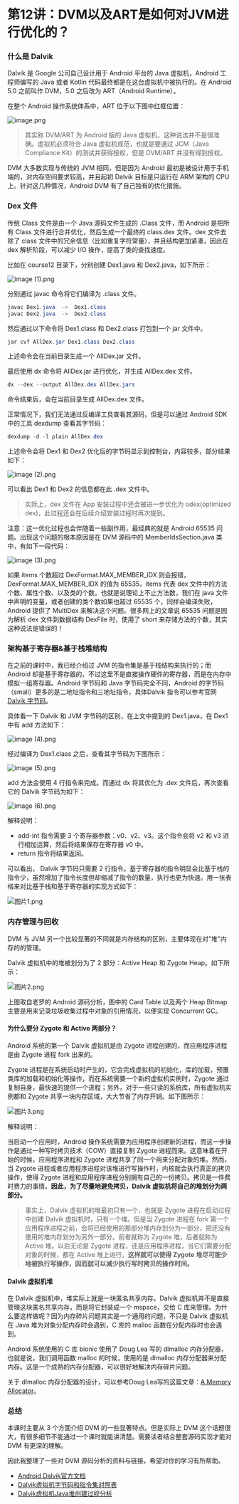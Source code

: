 # 第12讲：DVM以及ART是如何对JVM进行优化的？

### 什么是 Dalvik

Dalvik 是 Google 公司自己设计用于 Android 平台的 Java 虚拟机，Android 工程师编写的 Java 或者 Kotlin 代码最终都是在这台虚拟机中被执行的。在 Android 5.0 之前叫作 DVM，5.0 之后改为 ART（Android Runtime）。

在整个 Android 操作系统体系中，ART 位于以下图中红框位置：


<Image alt="image.png" src="https://s0.lgstatic.com/i/image/M00/00/CA/CgqCHl6qeUKAa86MAAY44MY5alU343.png"/> 

> 其实称 DVM/ART 为 Android 版的 Java 虚拟机，这种说法并不是很准确。虚拟机必须符合 Java 虚拟机规范，也就是要通过 JCM（Java Compliance Kit）的测试并获得授权，但是 DVM/ART 并没有得到授权。

DVM 大多数实现与传统的 JVM 相同，但是因为 Android 最初是被设计用于手机端的，对内存空间要求较高，并且起初 Dalvik 目标是只运行在 ARM 架构的 CPU 上。针对这几种情况，Android DVM 有了自己独有的优化措施。

### Dex 文件

传统 Class 文件是由一个 Java 源码文件生成的 .Class 文件，而 Android 是把所有 Class 文件进行合并优化，然后生成一个最终的 class.dex 文件。dex 文件去除了 class 文件中的冗余信息（比如重复字符常量），并且结构更加紧凑，因此在 dex 解析阶段，可以减少 I/O 操作，提高了类的查找速度。

比如在 course12 目录下，分别创建 Dex1.java 和 Dex2.java，如下所示：


<Image alt="image (1).png" src="https://s0.lgstatic.com/i/image/M00/00/CA/Ciqc1F6qeV-Adn0UAAEbHYFz0mQ062.png"/> 


分别通过 javac 命令将它们编译为 .class 文件。

```java
javac Dex1.java  ->  Dex1.class
javac Dex2.java  ->  Dex2.class
```

然后通过以下命令将 Dex1.class 和 Dex2.class 打包到一个 jar 文件中。

```java
jar cvf AllDex.jar Dex1.class Dex2.class
```

上述命令会在当前目录生成一个 AllDex.jar 文件。

最后使用 dx 命令将 AllDex.jar 进行优化，并生成 AllDex.dex 文件。

```java
dx --dex --output AllDex.dex AllDex.jars
```

命令结束后，会在当前目录生成 AllDex.dex 文件。

正常情况下，我们无法通过反编译工具查看其源码，但是可以通过 Android SDK 中的工具 dexdump 查看其字节码：

```java
dexdump -d -l plain AllDex.dex
```

上述命令会将 Dex1 和 Dex2 优化后的字节码显示到控制台，内容较多，部分结果如下：


<Image alt="image (2).png" src="https://s0.lgstatic.com/i/image/M00/00/CA/Ciqc1F6qecWAQPyJAAPaD9Cc_ck785.png"/> 


可以看出 Dex1 和 Dex2 的信息都在此 .dex 文件中。
> 实际上，dex 文件在 App 安装过程中还会被进一步优化为 odex(optimized dex)，此过程还会在后续介绍安装过程时再次提到。

注意：这一优化过程也会伴随着一些副作用，最经典的就是 Android 65535 问题。出现这个问题的根本原因是在 DVM 源码中的 MemberIdsSection.java 类中，有如下一段代码：


<Image alt="image (3).png" src="https://s0.lgstatic.com/i/image/M00/00/CA/CgqCHl6qeduARPd9AAFJZeldgmo025.png"/> 


如果 items 个数超过 DexFormat.MAX_MEMBER_IDX 则会报错，DexFormat.MAX_MEMBER_IDX 的值为 65535，items 代表 dex 文件中的方法个数、属性个数、以及类的个数。也就是说理论上不止方法数，我们在 java 文件中声明的变量，或者创建的类个数如果也超过 65535 个，同样会编译失败，Android 提供了 MultiDex 来解决这个问题。很多网上的文章说 65535 问题是因为解析 dex 文件到数据结构 DexFile 时，使用了 short 来存储方法的个数，其实这种说法是错误的！

### 架构基于寄存器\&基于栈堆结构

在之前的课时中，我已经介绍过 JVM 的指令集是基于栈结构来执行的；而 Android 却是基于寄存器的，不过这里不是直接操作硬件的寄存器，而是在内存中模拟一组寄存器。Android 字节码和 Java 字节码完全不同，Android 的字节码（smali）更多的是二地址指令和三地址指令，具体Dalvik 指令可以参考官网 [Dalvik 字节码](https://source.android.google.cn/devices/tech/dalvik/dalvik-bytecode?hl=zh-cn)。

具体看一下 Dalvik 和 JVM 字节码的区别，在上文中提到的 Dex1.java，在 Dex1 中有 add 方法如下：


<Image alt="image (4).png" src="https://s0.lgstatic.com/i/image/M00/00/CB/CgqCHl6qeg6AfRvnAABDon1VbNU374.png"/> 


经过编译为 Dex1.class 之后，查看其字节码为下图所示：


<Image alt="image (5).png" src="https://s0.lgstatic.com/i/image/M00/00/CB/Ciqc1F6qehmAcmWNAAB3egTLyn0886.png"/> 


add 方法会使用 4 行指令来完成。而通过 dx 将其优化为 .dex 文件后，再次查看它的 Dalvik 字节码为如下：


<Image alt="image (6).png" src="https://s0.lgstatic.com/i/image/M00/00/CB/Ciqc1F6qeiKAYxCiAAA-QtFxAzw826.png"/> 


解释说明：

* add-int 指令需要 3 个寄存器参数：v0、v2、v3。这个指令会将 v2 和 v3 进行相加运算，然后将结果保存在寄存器 v0 中。
* return 指令将结果返回。

可以看出， Dalvik 字节码只需要 2 行指令。基于寄存器的指令明显会比基于栈的指令少，虽然增加了指令长度但却缩减了指令的数量，执行也更为快速。用一张表格来对比基于栈和基于寄存器的实现方式如下：


<Image alt="图片1.png" src="https://s0.lgstatic.com/i/image/M00/00/CB/Ciqc1F6qe4eAZ1zLAAB2Q6lEkoE595.png"/> 


### 内存管理与回收

DVM 与 JVM 另一个比较显著的不同就是内存结构的区别，主要体现在对"堆"内存的的管理。  

Dalvik 虚拟机中的堆被划分为了 2 部分：Active Heap 和 Zygote Heap。如下所示：


<Image alt="图片2.png" src="https://s0.lgstatic.com/i/image/M00/00/CC/CgqCHl6qe9WAY-x4AAHlcF3z4X8795.png"/> 


上图取自老罗的 Android 源码分析，图中的 Card Table 以及两个 Heap Bitmap 主要是用来记录垃圾收集过程中对象的引用情况，以便实现 Concurrent GC。

#### 为什么要分 Zygote 和 Active 两部分？

Android 系统的第一个 Dalvik 虚拟机是由 Zygote 进程创建的，而应用程序进程是由 Zygote 进程 fork 出来的。

Zygote 进程是在系统启动时产生的，它会完成虚拟机的初始化，库的加载，预置类库的加载和初始化等操作，而在系统需要一个新的虚拟机实例时，Zygote 通过复制自身，最快速的提供一个进程；另外，对于一些只读的系统库，所有虚拟机实例都和 Zygote 共享一块内存区域，大大节省了内存开销。如下图所示：


<Image alt="图片3.png" src="https://s0.lgstatic.com/i/image/M00/00/CC/CgqCHl6qe-aATBEFAAEFkKPCQb4077.png"/> 


解释说明：  

当启动一个应用时，Android 操作系统需要为应用程序创建新的进程，而这一步操作是通过一种写时拷贝技术（COW）直接复制 Zygote 进程而来。这意味着在开始的时候，应用程序进程和 Zygote 进程共享了同一个用来分配对象的堆。然而，当 Zygote 进程或者应用程序进程对该堆进行写操作时，内核就会执行真正的拷贝操作，使得 Zygote 进程和应用程序进程分别拥有自己的一份拷贝。拷贝是一件费时费力的事情。**因此，为了尽量地避免拷贝，Dalvik 虚拟机将自己的堆划分为两部分。**
> 事实上，Dalvik 虚拟机的堆最初只有一个，也就是 Zygote 进程在启动过程中创建 Dalvik 虚拟机时，只有一个堆。但是当 Zygote 进程在 fork 第一个应用程序进程之前，会将已经使用的那部分堆内存划分为一部分，把还没有使用的堆内存划分为另外一部分。前者就称为 Zygote 堆，后者就称为 Active 堆。以后无论是 Zygote 进程，还是应用程序进程，当它们需要分配对象的时候，都在 Active 堆上进行。**这样就可以使得 Zygote 堆尽可能少地被执行写操作，因而就可以减少执行写时拷贝的操作时间。**

#### Dalvik 虚拟机堆

在 Dalvik 虚拟机中，堆实际上就是一块匿名共享内存。Dalvik 虚拟机并不是直接管理这块匿名共享内存，而是将它封装成一个 mspace，交给 C 库来管理。为什么要这样做呢？因为内存碎片问题其实是一个通用的问题，不只是 Dalvik 虚拟机在 Java 堆为对象分配内存时会遇到，C 库的 malloc 函数在分配内存时也会遇到。

Android 系统使用的 C 库 bionic 使用了 Doug Lea 写的 dlmalloc 内存分配器，也就是说，我们调用函数 malloc 的时候，使用的是 dlmalloc 内存分配器来分配内存。这是一个成熟的内存分配器，可以很好地解决内存碎片问题。

关于 dlmalloc 内存分配器的设计，可以参考Doug Lea写的这篇文章：[A Memory Allocator](http://gee.cs.oswego.edu/dl/html/malloc.html)。

### 总结

本课时主要从 3 个方面介绍 DVM 的一些显著特点。但是实际上 DVM 这个话题很大，有很多细节不能通过一个课时就能讲清楚。需要读者结合整套源码实现才能对 DVM 有更深的理解。

因此我整理了一些对 DVM 源码分析的资料与链接，希望对你的学习有所帮助。

* [Android Dalvik官方文档](https://source.android.com/devices/tech/dalvik/dalvik-bytecode.html)
* [Dalvik虚拟机字节码和指令集对照表](http://www.zhangchuany.com/dalvik/dalvik-bytecode-instructionset-comparedtab/)
* [Dalvik虚拟机Java堆创建过程分析](https://blog.csdn.net/luoshengyang/article/details/41581063)

